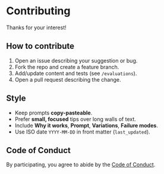 # Contributing

Thanks for your interest!

## How to contribute
1. Open an issue describing your suggestion or bug.
2. Fork the repo and create a feature branch.
3. Add/update content and tests (see `/evaluations`).
4. Open a pull request describing the change.

## Style
- Keep prompts **copy-pasteable**.
- Prefer **small, focused** tips over long walls of text.
- Include **Why it works**, **Prompt**, **Variations**, **Failure modes**.
- Use ISO date `YYYY-MM-DD` in front matter (`last_updated`).

## Code of Conduct
By participating, you agree to abide by the [Code of Conduct](./CODE_OF_CONDUCT.md).
